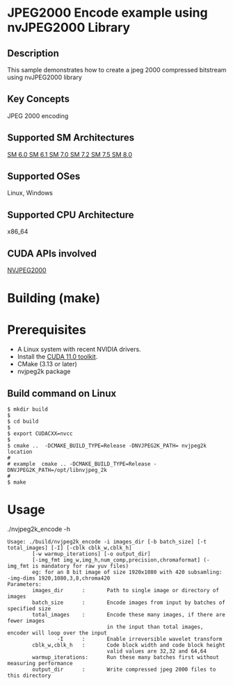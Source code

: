 # JPEG2000 Encode example using nvJPEG2000 Library

## Description

This sample demonstrates how to create a jpeg 2000 compressed bitstream using nvJPEG2000 library

## Key Concepts

JPEG 2000 encoding

## Supported SM Architectures

  [SM 6.0 ](https://developer.nvidia.com/cuda-gpus)  [SM 6.1 ](https://developer.nvidia.com/cuda-gpus)  [SM 7.0 ](https://developer.nvidia.com/cuda-gpus)  [SM 7.2 ](https://developer.nvidia.com/cuda-gpus)  [SM 7.5 ](https://developer.nvidia.com/cuda-gpus) [SM 8.0 ](https://developer.nvidia.com/cuda-gpus)

## Supported OSes

Linux, Windows

## Supported CPU Architecture

x86_64

## CUDA APIs involved

[NVJPEG2000](https://docs.nvidia.com/cuda/nvjpeg2000/index.html)


# Building (make)

# Prerequisites
- A Linux system with recent NVIDIA drivers.
- Install the [CUDA 11.0 toolkit](https://developer.nvidia.com/cuda-downloads).
- CMake (3.13 or later)
- nvjpeg2k package


## Build command on Linux
```
$ mkdir build
$
$ cd build 
$
$ export CUDACXX=nvcc
$
$ cmake ..  -DCMAKE_BUILD_TYPE=Release -DNVJPEG2K_PATH= nvjpeg2k location
#
# example  cmake .. -DCMAKE_BUILD_TYPE=Release -DNVJPEG2K_PATH=/opt/libnvjpeg_2k
#
$ make
```



# Usage
./nvjpeg2k_encode -h

```
Usage: ./build/nvjpeg2k_encode -i images_dir [-b batch_size] [-t total_images] [-I] [-cblk cblk_w,cblk_h]
        [-w warmup_iterations] [-o output_dir] 
        [-img_fmt img_w,img_h,num_comp,precision,chromaformat] (-img_fmt is mandatory for raw yuv files)
        eg: for an 8 bit image of size 1920x1080 with 420 subsamling: -img-dims 1920,1080,3,8,chroma420
Parameters: 
        images_dir      :       Path to single image or directory of images
        batch_size      :       Encode images from input by batches of specified size
        total_images    :       Encode these many images, if there are fewer images 
                                in the input than total images, encoder will loop over the input
                -I      :       Enable irreversible wavelet transform
        cblk_w,cblk_h   :       Code block width and code block height
                                valid values are 32,32 and 64,64 
        warmup_iterations:      Run these many batches first without measuring performance
        output_dir      :       Write compressed jpeg 2000 files to this directory

```


